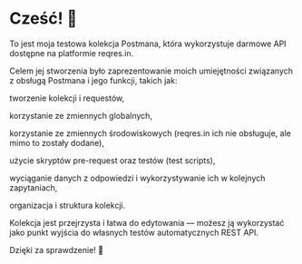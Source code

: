 # Cześć! 👋

To jest moja testowa kolekcja Postmana, która wykorzystuje darmowe API dostępne na platformie reqres.in.

Celem jej stworzenia było zaprezentowanie moich umiejętności związanych z obsługą Postmana i jego funkcji, takich jak:

tworzenie kolekcji i requestów,

korzystanie ze zmiennych globalnych,

korzystanie ze zmiennych środowiskowych (reqres.in ich nie obsługuje, ale mimo to zostały dodane),

użycie skryptów pre-request oraz testów (test scripts),

wyciąganie danych z odpowiedzi i wykorzystywanie ich w kolejnych zapytaniach,

organizacja i struktura kolekcji.

Kolekcja jest przejrzysta i łatwa do edytowania — możesz ją wykorzystać jako punkt wyjścia do własnych testów automatycznych REST API.

Dzięki za sprawdzenie! 🙂
